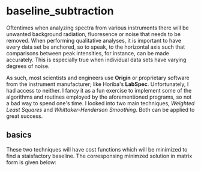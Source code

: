 # baseline_subtraction
Oftentimes when analyzing spectra from various instruments there will be unwanted background radiation, fluoresence or noise that needs to be removed. When performing qualitative analyses, it is important to have every data set be anchored, so to speak, to the horizontal axis such that comparisons between peak intensities, for instance, can be made accurately. This is especially true when individual data sets have varying degrees of noise.

As such, most scientists and engineers use **Origin** or proprietary software from the instrument manufacturer; like Horiba's **LabSpec**. Unfortunately, I had access to neither. I fancy it as a fun exercise to implement some of the algorithms and routines employed by the aforementioned programs, so not a bad way to spend one's time. I looked into two main techniques, *Weighted Least Squares* and *Whittaker-Henderson Smoothing*. Both can be applied to great success.


## basics
These two techniques will have cost functions which will be minimized to find a staisfactory baseline. The corresponsing minimzed solution in matrix form is given below:

